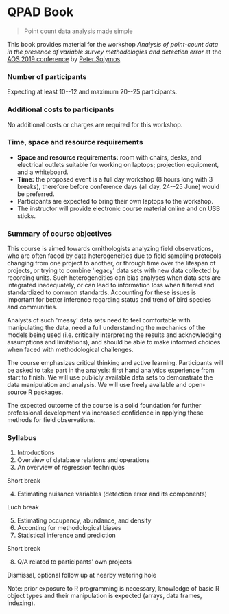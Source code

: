 # QPAD Book

> Point count data analysis made simple

This book provides material for the workshop
*Analysis of point-count data in the presence of variable survey methodologies and detection error*
at the [AOS 2019 conference](https://amornithmeeting.org/)
by [Peter Solymos](http://peter.solymos.org).

### Number of participants

Expecting at least 10--12 and maximum 20--25 participants.

### Additional costs to participants

No additional costs or charges are required for this workshop.

### Time, space and resource requirements

- **Space and resource requirements:** room with chairs, desks, and electrical outlets suitable for working on laptops; projection equipment, and a whiteboard.
- **Time:** the proposed event is a full day workshop (8 hours long with 3 breaks),
therefore before conference days (all day, 24--25 June) would be preferred.
- Participants are expected to bring their own laptops to the workshop.
- The instructor will provide electronic course material online and on USB sticks.

### Summary of course objectives

This course is aimed towards ornithologists analyzing field observations,
who are often faced by data heterogeneities due to
field sampling protocols changing from one project to another,
or through time over the lifespan of projects, or trying to combine
'legacy' data sets with new data collected by recording units.
Such heterogeneities can bias analyses when data sets are integrated
inadequately, or can lead to information loss when filtered and standardized to
common standards. Accounting for these issues is important for better
inference regarding status and trend of bird species and communities.

Analysts of such 'messy' data sets need to feel comfortable
with manipulating the data, need a full understanding the mechanics of the
models being used (i.e. critically interpreting the results and acknowledging
assumptions and limitations), and should be able to make informed choices when
faced with methodological challenges.

The course emphasizes critical thinking and active learning.
Participants will be asked to take part in the analysis:
first hand analytics experience from start to finish.
We will use publicly available data sets to demonstrate the data manipulation
and analysis. We will use freely available and open-source R packages.

The expected outcome of the course is a solid foundation for further
professional development via increased confidence in applying these methods
for field observations.


### Syllabus

1. Introductions
2. Overview of database relations and operations
3. An overview of regression techniques

Short break

4. Estimating nuisance variables (detection error and its components)

Luch break

5. Estimating occupancy, abundance, and density
6. Acconting for methodological biases
7. Statistical inference and prediction

Short break

8. Q/A related to participants' own projects

Dismissal, optional follow up at nearby watering hole

Note: prior exposure to R programming is necessary, knowledge of basic R object types and their manipulation is expected (arrays, data frames, indexing).
